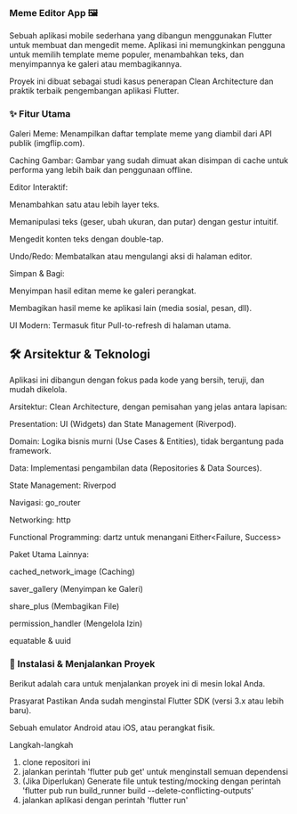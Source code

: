 ### Meme Editor App 🖼️
Sebuah aplikasi mobile sederhana yang dibangun menggunakan Flutter untuk membuat dan mengedit meme. Aplikasi ini memungkinkan pengguna untuk memilih template meme populer, menambahkan teks, dan menyimpannya ke galeri atau membagikannya.

Proyek ini dibuat sebagai studi kasus penerapan Clean Architecture dan praktik terbaik pengembangan aplikasi Flutter.

### ✨ Fitur Utama
Galeri Meme: Menampilkan daftar template meme yang diambil dari API publik (imgflip.com).

Caching Gambar: Gambar yang sudah dimuat akan disimpan di cache untuk performa yang lebih baik dan penggunaan offline.

Editor Interaktif:

Menambahkan satu atau lebih layer teks.

Memanipulasi teks (geser, ubah ukuran, dan putar) dengan gestur intuitif.

Mengedit konten teks dengan double-tap.

Undo/Redo: Membatalkan atau mengulangi aksi di halaman editor.

Simpan & Bagi:

Menyimpan hasil editan meme ke galeri perangkat.

Membagikan hasil meme ke aplikasi lain (media sosial, pesan, dll).

UI Modern: Termasuk fitur Pull-to-refresh di halaman utama.

## 🛠️ Arsitektur & Teknologi
Aplikasi ini dibangun dengan fokus pada kode yang bersih, teruji, dan mudah dikelola.

Arsitektur: Clean Architecture, dengan pemisahan yang jelas antara lapisan:

Presentation: UI (Widgets) dan State Management (Riverpod).

Domain: Logika bisnis murni (Use Cases & Entities), tidak bergantung pada framework.

Data: Implementasi pengambilan data (Repositories & Data Sources).

State Management: Riverpod

Navigasi: go_router

Networking: http

Functional Programming: dartz untuk menangani Either<Failure, Success>

Paket Utama Lainnya:

cached_network_image (Caching)

saver_gallery (Menyimpan ke Galeri)

share_plus (Membagikan File)

permission_handler (Mengelola Izin)

equatable & uuid

### 🚀 Instalasi & Menjalankan Proyek
Berikut adalah cara untuk menjalankan proyek ini di mesin lokal Anda.

Prasyarat
Pastikan Anda sudah menginstal Flutter SDK (versi 3.x atau lebih baru).

Sebuah emulator Android atau iOS, atau perangkat fisik.

Langkah-langkah
1. clone repositori ini
2. jalankan perintah 'flutter pub get' untuk menginstall semuan dependensi
3. (Jika Diperlukan) Generate file untuk testing/mocking dengan perintah 'flutter pub run build_runner build --delete-conflicting-outputs'
4. jalankan aplikasi dengan perintah 'flutter run'